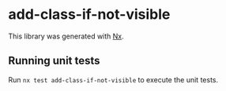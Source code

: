 # add-class-if-not-visible

This library was generated with [Nx](https://nx.dev).

## Running unit tests

Run `nx test add-class-if-not-visible` to execute the unit tests.
